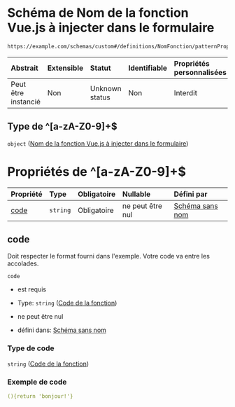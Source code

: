 # Schéma de Nom de la fonction Vue.js à injecter dans le formulaire

```txt
https://example.com/schemas/custom#/definitions/NomFonction/patternProperties/^[a-zA-Z0-9]+$
```



| Abstrait            | Extensible | Statut         | Identifiable | Propriétés personnalisées | Propriétés Additionnelles | Limites d'accès | Défini dans                                                                        |
| :------------------ | :--------- | :------------- | :----------- | :------------------------ | :------------------------ | :-------------- | :--------------------------------------------------------------------------------- |
| Peut être instancié | Non        | Unknown status | Non          | Interdit                  | Interdit                  | aucun           | [FRW.form.schema.json\*](../out/FRW.form.schema.json "ouvrir le schéma d'origine") |

## Type de ^\[a-zA-Z0-9]+$

`object` ([Nom de la fonction Vue.js à injecter dans le formulaire](frw-definitions-nomfonction-patternproperties-nom-de-la-fonction-vuejs-à-injecter-dans-le-formulaire.md))

# Propriétés de ^\[a-zA-Z0-9]+$

| Propriété     | Type     | Obligatoire | Nullable         | Défini par                                                                                                                                                                                                                                                                |
| :------------ | :------- | :---------- | :--------------- | :------------------------------------------------------------------------------------------------------------------------------------------------------------------------------------------------------------------------------------------------------------------------ |
| [code](#code) | `string` | Obligatoire | ne peut être nul | [Schéma sans nom](frw-definitions-nomfonction-patternproperties-nom-de-la-fonction-vuejs-à-injecter-dans-le-formulaire-properties-code-de-la-fonction.md "https://example.com/schemas/custom#/definitions/NomFonction/patternProperties/^\[a-zA-Z0-9]+$/properties/code") |

## code

Doit respecter le format fourni dans l'exemple. Votre code va entre les accolades.

`code`

*   est requis

*   Type: `string` ([Code de la fonction](frw-definitions-nomfonction-patternproperties-nom-de-la-fonction-vuejs-à-injecter-dans-le-formulaire-properties-code-de-la-fonction.md))

*   ne peut être nul

*   défini dans: [Schéma sans nom](frw-definitions-nomfonction-patternproperties-nom-de-la-fonction-vuejs-à-injecter-dans-le-formulaire-properties-code-de-la-fonction.md "https://example.com/schemas/custom#/definitions/NomFonction/patternProperties/^\[a-zA-Z0-9]+$/properties/code")

### Type de code

`string` ([Code de la fonction](frw-definitions-nomfonction-patternproperties-nom-de-la-fonction-vuejs-à-injecter-dans-le-formulaire-properties-code-de-la-fonction.md))

### Exemple de code

```yaml
(){return 'bonjour!'}

```
